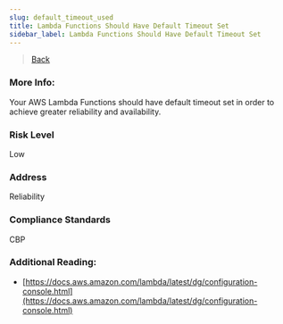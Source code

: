 ```yaml
---
slug: default_timeout_used
title: Lambda Functions Should Have Default Timeout Set
sidebar_label: Lambda Functions Should Have Default Timeout Set
---
```

> [Back](../../lambdamonitoring)

### More Info:
Your AWS Lambda Functions should have default timeout set in order to achieve greater reliability and availability.

### Risk Level
Low

### Address
Reliability

### Compliance Standards
CBP

### Additional Reading:
- [https://docs.aws.amazon.com/lambda/latest/dg/configuration-console.html](https://docs.aws.amazon.com/lambda/latest/dg/configuration-console.html) 
